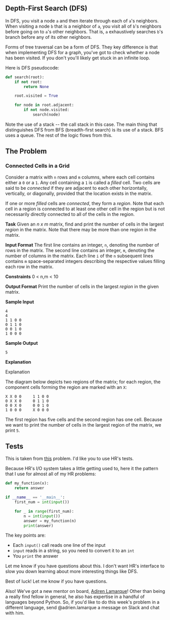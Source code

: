 Depth-First Search (DFS)
----

In DFS, you visit a node `a` and then iterate through each of `a`'s neighbors. When visiting a node `b` that is a neighbor of `a`, you visit all of `b`'s neighbors before going on to `a`'s other neighbors. That is, `a` exhaustively searches `b`'s branch before any of its other neighbors.

Forms of tree traversal can be a form of DFS. They key difference is that when implementing DFS for a graph, you've got to check whether a node has been visited. If you don't you'll likely get stuck in an infinite loop.

Here is DFS pseudocode:

```python
def search(root):
    if not root:
        return None

    root.visited = True

    for node in root.adjacent:
        if not node.visited:
            search(node)
```

Note the use of a stack -- the call stack in this case. The main thing that distinguishes DFS from BFS (breadth-first search) is its use of a stack. BFS uses a queue. The rest of the logic flows from this.

The Problem
----

### Connected Cells in a Grid


Consider a matrix with `n` rows and `m` columns, where each cell contains either a `0` or a `1`. Any cell containing a `1` is called a _filled_ cell. Two cells are said to be _connected_ if they are adjacent to each other horizontally, vertically, or diagonally, provided that the location exists in the matrix.

If one or more _filled_ cells are _connected_, they form a _region_. Note that each cell in a region is connected to at least one other cell in the region but is not necessarily directly connected to all of the cells in the region.

**Task**
Given an _n x m_ matrix, find and print the number of cells in the largest _region_ in the matrix. Note that there may be more than one region in the matrix.

**Input Format**
The first line contains an integer, `n`, denoting the number of rows in the matrix.
The second line contains an integer, `m`, denoting the number of columns in the matrix.
Each line `i` of the `n` subsequent lines contains `m` space-separated integers describing the respective values filling each row in the matrix.

**Constraints**
0 < n,m < 10

**Output Format**
Print the number of cells in the largest _region_ in the given matrix.

**Sample Input**

```
4
4
1 1 0 0
0 1 1 0
0 0 1 0
1 0 0 0
```

**Sample Output**

```
5
```

**Explanation**

Explanation

The diagram below depicts two regions of the matrix; for each region, the component cells forming the region are marked with an `X`:

```
X X 0 0     1 1 0 0
0 X X 0     0 1 1 0
0 0 X 0     0 0 1 0
1 0 0 0     X 0 0 0
```

The first region has five cells and the second region has one cell. Because we want to print the number of cells in the largest region of the matrix, we print `5`.

Tests
----

This is taken from [this](https://www.hackerrank.com/challenges/connected-cell-in-a-grid) problem. I'd like you to use HR's tests.

Because HR's I/O system takes a little getting used to, here it the pattern that I use for almost all of my HR problems:

```python
def my_function(x):
    return answer

if __name__ == '__main__':
    first_num = int(input())

    for _ in range(first_num):
        n = int(input())
        answer = my_function(n)
        print(answer)
```

The key points are:

- Each `input()` call reads one line of the input
- `input` reads in a string, so you need to convert it to an `int`
- You `print` the answer

Let me know if you have questions about this. I don't want HR's interface to slow you down learning about more interesting things like DFS.

Best of luck! Let me know if you have questions.

Also! We've got a new mentor on board, [Adiren Lamarque](https://github.com/lamarqua)! Other than being a really find fellow in general, he also has expertise in a handful of languages beyond Python. So, if you'd like to do this week's problem in a different language, send @adrien.lamarque a message on Slack and chat with him.
